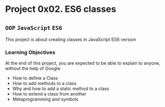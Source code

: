 # Project 0x02. ES6 classes
## `OOP`  `JavaScript`  `ES6`
This project is about creating classes in JavaScript ES6 version  

### Learning Objectives
At the end of this project, you are expected to be able to explain to anyone, without the help of Google:  

- How to define a Class
- How to add methods to a class
- Why and how to add a static method to a class
- How to extend a class from another
- Metaprogramming and symbols
